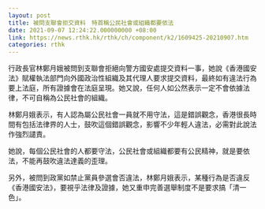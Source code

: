 ```yaml
---
layout: post
title: 被問支聯會拒交資料　特首稱公民社會或組織都要依法
date: 2021-09-07 12:24:22.000000000 +08:00
link: https://news.rthk.hk/rthk/ch/component/k2/1609425-20210907.htm
categories: rthk
---
```


行政長官林鄭月娥被問到支聯會拒絕向警方國安處提交資料一事，她說《香港國安法》賦權執法部門向外國政治性組織及其代理人要求提交資料，最終如有違法行為要上法庭，所有證據會在法庭呈現。她又說，任何人如公然表示一定不會依據法律，不可自稱為公民社會的組織。

林鄭月娥表示，有人認為屬公民社會一員就不用守法，這是錯誤觀念，香港很長時間有包括法律界的人士，鼓吹這個錯誤觀念，影響不少年輕人違法，必需對此說法作強烈譴責。

她說，每個公民社會的人都要守法，公民社會或組織都要有公民精神，就是要依法，不能再鼓吹違法達義的歪理。

另外，被問到政黨如禁止黨員參選會否違法，林鄭月娥表示，某種行為是否違反《香港國安法》，要視乎法律及證據，她又重申完善選舉制度不是要求搞「清一色」。
